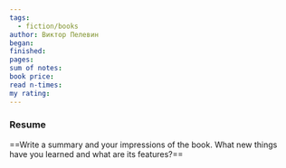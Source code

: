 ```yaml
---
tags:
  - fiction/books
author: Виктор Пелевин
began: 
finished: 
pages: 
sum of notes: 
book price: 
read n-times: 
my rating:
---
```

### Resume
==Write a summary and your impressions of the book. What new things have you learned and what are its features?==
